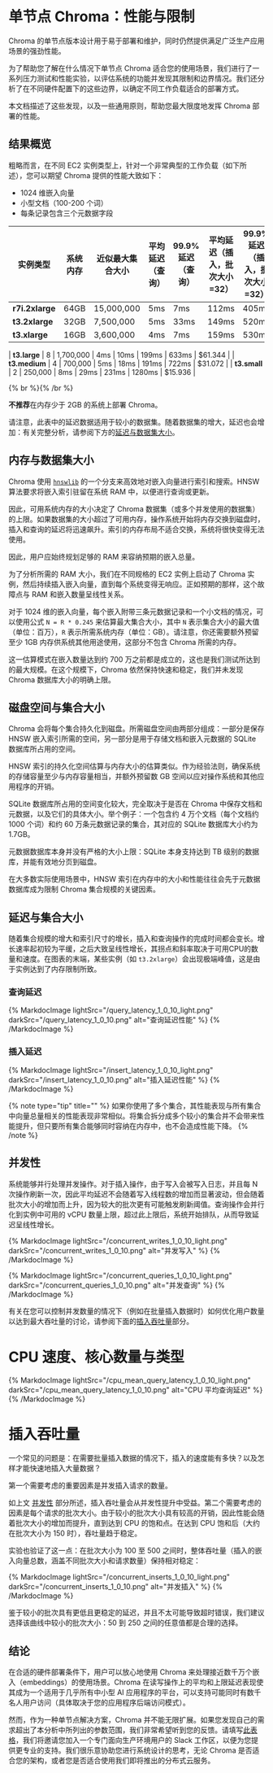 # 单节点 Chroma：性能与限制

Chroma 的单节点版本设计用于易于部署和维护，同时仍然提供满足广泛生产应用场景的强劲性能。

为了帮助您了解在什么情况下单节点 Chroma 适合您的使用场景，我们进行了一系列压力测试和性能实验，以评估系统的功能并发现其限制和边界情况。我们还分析了在不同硬件配置下的这些边界，以确定不同工作负载适合的部署方式。

本文档描述了这些发现，以及一些通用原则，帮助您最大限度地发挥 Chroma 部署的性能。

## 结果概览

粗略而言，在不同 EC2 实例类型上，针对一个非常典型的工作负载（如下所述），您可以期望 Chroma 提供的性能大致如下：

- 1024 维嵌入向量
- 小型文档（100-200 个词）
- 每条记录包含三个元数据字段

| 实例类型        | 系统内存 | 近似最大集合大小 | 平均延迟（查询） | 99.9% 延迟（查询） | 平均延迟（插入，批次大小=32） | 99.9% 延迟（插入，批次大小=32） | 月成本     |
|-----------------|----------|------------------|------------------|--------------------|----------------------------|-------------------------------|------------|
| **r7i.2xlarge** | 64GB     | 15,000,000       | 5ms              | 7ms               | 112ms                      | 405ms                         | $386.944   |
| **t3.2xlarge**  | 32GB     | 7,500,000        | 5ms              | 33ms              | 149ms                      | 520ms                         | $242.976   |
| **t3.xlarge**   | 16GB     | 3,600,000        | 4ms              | 7ms               | 159ms                      | 530ms                         | $121.888   |

| **t3.large**    | 8          | 1,700,000                   | 4ms                  | 10ms                  | 199ms                 | 633ms                  | $61.344      |
| **t3.medium**   | 4          | 700,000                     | 5ms                  | 18ms                  | 191ms                 | 722ms                  | $31.072      |
| **t3.small**    | 2          | 250,000                     | 8ms                  | 29ms                  | 231ms                 | 1280ms                  | $15.936      |

{% br %}{% /br %}

**不推荐**在内存少于 2GB 的系统上部署 Chroma。

请注意，此表中的延迟数据适用于较小的数据集。随着数据集的增大，延迟也会增加：有关完整分析，请参阅下方的[延迟与数据集大小](./performance#latency-and-collection-size)。

## 内存与数据集大小

Chroma 使用 [`hnswlib`](https://github.com/nmslib/hnswlib) 的一个分支来高效地对嵌入向量进行索引和搜索。HNSW 算法要求将嵌入索引驻留在系统 RAM 中，以便进行查询或更新。

因此，可用系统内存的大小决定了 Chroma 数据集（或多个并发使用的数据集）的上限。如果数据集的大小超过了可用内存，操作系统开始将内存交换到磁盘时，插入和查询的延迟将迅速飙升。索引的内存布局不适合交换，系统将很快变得无法使用。

因此，用户应始终规划足够的 RAM 来容纳预期的嵌入总量。

为了分析所需的 RAM 大小，我们在不同规格的 EC2 实例上启动了 Chroma 实例，然后持续插入嵌入向量，直到每个系统变得无响应。正如预期的那样，这个故障点与 RAM 和嵌入数量呈线性关系。

对于 1024 维的嵌入向量，每个嵌入附带三条元数据记录和一个小文档的情况，可以使用公式 `N = R * 0.245` 来估算最大集合大小，其中 `N` 表示集合大小的最大值（单位：百万），`R` 表示所需系统内存（单位：GB）。请注意，你还需要额外预留至少 1GB 内存供系统其他用途使用，这部分不包含 Chroma 所需的内存。

这一估算模式在嵌入数量达到约 700 万之前都是成立的，这也是我们测试所达到的最大规模。在这个规模下，Chroma 依然保持快速和稳定，我们并未发现 Chroma 数据库大小的明确上限。

## 磁盘空间与集合大小

Chroma 会将每个集合持久化到磁盘。所需磁盘空间由两部分组成：一部分是保存 HNSW 嵌入索引所需的空间，另一部分是用于存储文档和嵌入元数据的 SQLite 数据库所占用的空间。

HNSW 索引的持久化空间估算与内存大小的估算类似。作为经验法则，确保系统的存储容量至少与内存容量相当，并额外预留数 GB 空间以应对操作系统和其他应用程序的开销。

SQLite 数据库所占用的空间变化较大，完全取决于是否在 Chroma 中保存文档和元数据，以及它们的具体大小。举个例子：一个包含约 4 万个文档（每个文档约 1000 个词）和约 60 万条元数据记录的集合，其对应的 SQLite 数据库大小约为 1.7GB。

元数据数据库本身并没有严格的大小上限：SQLite 本身支持达到 TB 级别的数据库，并能有效地分页到磁盘。

在大多数实际使用场景中，HNSW 索引在内存中的大小和性能往往会先于元数据数据库成为限制 Chroma 集合规模的关键因素。

## 延迟与集合大小

随着集合规模的增大和索引尺寸的增长，插入和查询操作的完成时间都会变长。增长速率起初较为平缓，之后大致呈线性增长，其拐点和斜率取决于可用CPU的数量和速度。在图表的末端，某些实例（如 `t3.2xlarge`）会出现极端峰值，这是由于实例达到了内存限制所致。

### 查询延迟

{% MarkdocImage lightSrc="/query_latency_1_0_10_light.png" darkSrc="/query_latency_1_0_10.png" alt="查询延迟性能" %}
{% /MarkdocImage %}

### 插入延迟

{% MarkdocImage lightSrc="/insert_latency_1_0_10_light.png" darkSrc="/insert_latency_1_0_10.png" alt="插入延迟性能" %}
{% /MarkdocImage %}

{% note type="tip" title="" %}
如果你使用了多个集合，其性能表现与所有集合中向量总量相关的性能表现非常相似。将集合拆分成多个较小的集合并不会带来性能提升，但只要所有集合能够同时容纳在内存中，也不会造成性能下降。
{% /note %}

## 并发性

系统能够并行处理并发操作。对于插入操作，由于写入会被写入日志，并且每 N 次操作刷新一次，因此平均延迟不会随着写入线程数的增加而显著波动，但会随着批次大小的增加而上升，因为较大的批次更有可能触发刷新阈值。查询操作会并行化到实例中可用的 vCPU 数量上限，超过此上限后，系统开始排队，从而导致延迟呈线性增长。

{% MarkdocImage lightSrc="/concurrent_writes_1_0_10_light.png" darkSrc="/concurrent_writes_1_0_10.png" alt="并发写入" %}
{% /MarkdocImage %}

{% MarkdocImage lightSrc="/concurrent_queries_1_0_10_light.png" darkSrc="/concurrent_queries_1_0_10.png" alt="并发查询" %}
{% /MarkdocImage %}

有关在您可以控制并发数量的情况下（例如在批量插入数据时）如何优化用户数量以达到最大吞吐量的讨论，请参阅下面的[插入吞吐量](./performance#insert-throughput)部分。

# CPU 速度、核心数量与类型

{% MarkdocImage lightSrc="/cpu_mean_query_latency_1_0_10_light.png" darkSrc="/cpu_mean_query_latency_1_0_10.png" alt="CPU 平均查询延迟" %}
{% /MarkdocImage %}

# 插入吞吐量

一个常见的问题是：在需要批量插入数据的情况下，插入的速度能有多快？以及怎样才能快速地插入大量数据？

第一个需要考虑的重要因素是并发插入请求的数量。

如上文 [并发性](./performance#concurrency) 部分所述，插入吞吐量会从并发性提升中受益。第二个需要考虑的因素是每个请求的批次大小。由于较小的批次大小具有较高的开销，因此性能会随着批次大小的增加而提升，直到达到 CPU 的饱和点。在达到 CPU 饱和后（大约在批次大小为 150 时），吞吐量趋于稳定。

实验也验证了这一点：在批次大小为 100 至 500 之间时，整体吞吐量（插入的嵌入向量总数，涵盖不同批次大小和请求数量）保持相对稳定：

{% MarkdocImage lightSrc="/concurrent_inserts_1_0_10_light.png" darkSrc="/concurrent_inserts_1_0_10.png" alt="并发插入" %}
{% /MarkdocImage %}

鉴于较小的批次具有更低且更稳定的延迟，并且不太可能导致超时错误，我们建议选择该曲线中较小的批次大小：50 到 250 之间的任意值都是合理的选择。

## 结论

在合适的硬件部署条件下，用户可以放心地使用 Chroma 来处理接近数千万个嵌入（embeddings）的使用场景。Chroma 在读写操作上的平均和上限延迟表现使其成为一个适用于几乎所有中小型 AI 应用程序的平台，可以支持可能同时有数千名人用户访问（具体取决于您的应用程序后端访问模式）。

然而，作为一种单节点解决方案，Chroma 并不能无限扩展。如果您发现自己的需求超出了本分析中所列出的参数范围，我们非常希望听到您的反馈。请填写[此表格](https://airtable.com/appqd02UuQXCK5AuY/pagr1D0NFQoNpUpNZ/form)，我们将邀请您加入一个专门面向生产环境用户的 Slack 工作区，以便为您提供更专业的支持。我们很乐意协助您进行系统设计的思考，无论 Chroma 是否适合您的架构，或者您是否适合使用我们即将推出的分布式云服务。